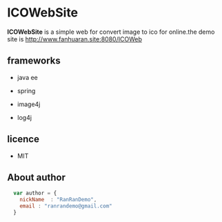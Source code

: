 # ICOWebSite
**ICOWebSite**  is a simple web for convert image to ico for online.the demo site is http://www.fanhuaran.site:8080/ICOWeb

## frameworks ##

* java ee

* spring

* image4j

* log4j

## licence ##

* MIT

## About author
```javascript
  var author = {
    nickName  : "RanRanDemo",
    email : "ranrandemo@gmail.com"
  }
```